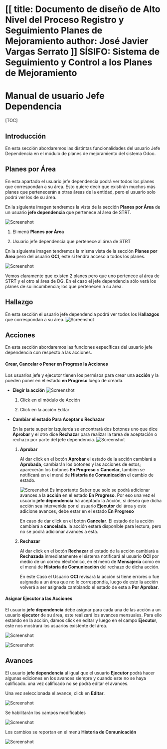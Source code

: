 [[
title: Documento de diseño de Alto Nivel del Proceso Registro y Seguimiento Planes de Mejoramiento
author: José Javier Vargas Serrato
]]
SÍSIFO: Sistema de Seguimiento y Control a los Planes de Mejoramiento
===================================================================

Manual de usuario Jefe Dependencia
============================

[TOC]

Introducción
--------------------------------
En esta sección abordaremos las distintas funcionalidades del usuario Jefe Dependencia en el módulo de planes de mejoramiento del sistema Odoo.

## Planes por Área
En esta apartado el usuario jefe dependencia podrá ver todos los planes que correspondan a su área. Esto quiere decir que existirán muchos más planes que pertenecerán a otras áreas de la entidad, pero el usuario solo podrá ver los de su área.

En la siguiente imagen tendremos la vista de la sección **Planes por Área** de  un usuario **jefe dependencia** que pertenece al área de STRT.

![Screenshot](../img/Selection_002_actual.png)

1. El menú **Planes por Área**

2. Usuario jefe dependencia que pertenece al área de STRT

En la siguiente imagen tendremos la misma vista de la sección **Planes por Área** pero del usuario **OCI**, este si tendra acceso a todos los planes.

![Screenshot](../img/Selection_003_actual.png)

Vemos claramente que existen 2 planes pero que uno pertenece al área de STRT y el otro al área de DG. En el caso el jefe dependencia sólo verá los planes de su incumbencia; los que pertenecen a su área.

## Hallazgo
 En esta sección el usuario jefe dependencia podrá ver todos los **Hallazgos** que correspondan a su área.
![Screenshot](../img/Selection_004_actual.png)

## Acciones
En esta sección abordaremos las funciones específicas del usuario jefe dependencia con respecto a las acciones.

#### Crear, Cancelar o Poner en Progreso la Acciones
Los usuarios jefe y ejecutor tienen los permisos para crear  una **acción** y la  pueden poner en el estado **en Progreso** luego de crearla.

- **Elegir la acción**
![Screenshot](../img/Selection_005.png)

	1. Click en el módulo de Acción

	2. Click en la acción Editar

- **Cambiar el estado Para Aceptar o Rechazar**

	En la parte superior izquierda se encontrará dos botones uno que dice **Aprobar** y el otro dice **Rechazar** para realizar la tarea de aceptación o rechazo por parte del jefe dependencia.
	![Screenshot](../img/Selection_006.png)

	1. **Aprobar**

        Al dar click en el botón **Aprobar** el estado de la acción cambiará a **Aprobada**, cambiarán los botones y las acciones de estos; aparecerán los botones **En Progreso** y **Cancelar**, también se notificará en el menú de **Historia de Comunicación** el cambio de estado.

        ![Screenshot](../img/Selection_009.png)
		Es importante Saber que solo se podrá adicionar avances a la **acción** en el estado **En Progreso**. Por eso una vez el usuario **jefe dependencia** ha aceptado la Acción, si desea que dicha acción sea intervenida por el usuario **Ejecutor** del área y este adicione avances, debe estar en el estado **En Progreso**

        En caso de dar click en el botón  **Cancelar**.  El estado de la acción cambiará a **cancelada**. la acción estará disponible para lectura, pero no se podrá adicionar avances a esta.


	2. **Rechazar**

		Al dar click en el botón **Rechazar**  el estado de la acción cambiará a **Rechazada** inmediatamente el sistema notificará al usuario **OCI** por medio de un correo electrónico, en el menú de **Mensajería** como en el menú de **Historia de Comunicación** del rechazo de dicha acción.

		En este Caso el Usuario **OCI** revisará la acción si tiene errores o fue asignada a un área que no le correspondía, luego de esto la acción volverá a ser asignada cambiando el estado de esta a **Por Aprobar**.

#### Asignar Ejecutor a las Acciones
El usuario **jefe dependencia** debe asignar para cada una de las acción a un usuario **ejecutor** de su área, este realizará los avances mensuales. Para ello estando en la acción, damos click en editar y luego en el campo **Ejecutor**, este nos mostrará los usuarios existente del área.

![Screenshot](../img/Selection_010.png)

![Screenshot](../img/Selection_012.png)

## Avances
El usuario **jefe dependencia** al igual que el usuario **Ejecutor** podrá hacer algunas ediciones en los avances siempre y cuando este no se haya calificado. una vez calificado no se podrá editar el avances.

Una vez seleccionada el avance, click en **Editar**.

![Screenshot](../img/Selection_040.png)

Se habilitarán los campos modificables

![Screenshot](../img/Selection_043.png)

Los cambios se reportan en el menú **Historia de Comunicación**

![Screenshot](../img/Selection_044.png)